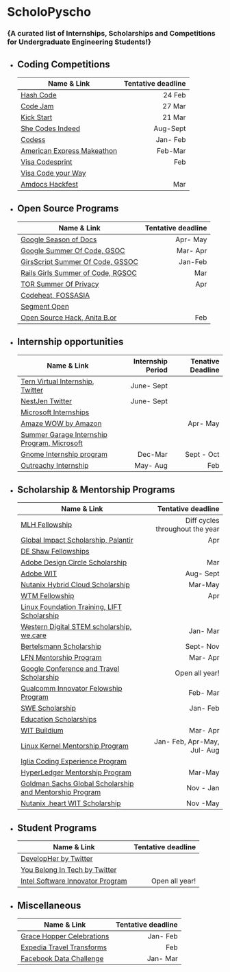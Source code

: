  # ScholoPyscho
 ### {A curated list of Internships, Scholarships and Competitions for Undergraduate Engineering Students!}
 
<ul>
  <li><h2>Coding Competitions </h2></li>

| Name & Link       | Tentative deadline |
| ------------- | -----:|
| [Hash Code](https://codingcompetitions.withgoogle.com/hashcode)         | 24 Feb |
| [Code Jam](https://codingcompetitions.withgoogle.com/codejam/about)     | 27 Mar        |
| [Kick Start](https://codingcompetitions.withgoogle.com/kickstart/schedule) | 21 Mar          |
| [She Codes Indeed](https://www.shecodesindeed.com/) | Aug-Sept |
| [Codess](https://www.codess.net/)| Jan- Feb|
| [American Express Makeathon](https://american-express-makeathon-2021.hackerearth.com/) | Feb-Mar |
| [Visa Codesprint](https://www.hackerrank.com/visa-codesprint) | Feb|
|[Visa Code your Way](https://assessment.hackerearth.com/challenges/hiring/visa-code-your-way-2019/)| |
|[Amdocs Hackfest](https://www.hackerearth.com/challenges/competitive/amdocs-hackfest-2021/?share=true&register_success=true)| Mar|


<li><h2>Open Source Programs</h2></li>

| Name & Link       | Tentative deadline |
| ------------- | -----:|
|[Google Season of Docs](https://developers.google.com/season-of-docs/docs/timeline)| Apr- May|
| [Google Summer Of Code, GSOC](https://developers.google.com/open-source/gsoc/timeline)| Mar- Apr|
|[GirsScript Summer Of Code, GSSOC](https://gssoc.girlscript.tech/)|Jan-Feb |
|[Rails Girls Summer of Code, RGSOC](https://railsgirlssummerofcode.org/) | Mar|
|[TOR Summer Of Privacy](https://gitlab.torproject.org/legacy/trac/-/wikis/org/TorSoP)| Apr|
|[Codeheat, FOSSASIA](https://codeheat.org/#timeline)||
|[Segment Open](https://segment.com/opensource/#details)||
|[Open Source Hack, Anita B.or](https://anitab-org.github.io/events/open-source-hack/)| Feb |




<li><h2>Internship opportunities</h2></li>

| Name & Link       | Internship Period | Tenative Deadline |
| ------------- | -----:| -----:|
|[Tern Virtual Internship, Twitter](https://internshipprogram.splashthat.com/) | June- Sept| |   
|[NestJen Twitter](https://nestgen.splashthat.com/)| June- Sept||
|[Microsoft Internships](https://www.microsoft.com/en-ie/earlycareers/internsapprenticeships)|||
|[Amaze WOW by Amazon](https://www.geeksforgeeks.org/amazon-wow-program-for-batch-2021-and-2022/)||Apr- May|
|[Summer Garage Internship Program, Microsoft](https://careers.microsoft.com/us/en/job/929490/Intern-Opportunities-for-Students-Summer-Garage-Internship-Program-Software-Engineering-Program-Management-Vancouver)|||
|[Gnome Internship program](https://wiki.gnome.org/Internships#Eligibility)| Dec-Mar | Sept - Oct |
|[Outreachy Internship](https://www.outreachy.org/)|May- Aug| Feb|



<li><h2>Scholarship & Mentorship Programs</h2></li>

| Name & Link       | Tentative deadline |
| ------------- | -----:|
|[MLH Fellowship](https://fellowship.mlh.io/#programs)|Diff cycles throughout the year|
|[Global Impact Scholarship, Palantir](https://www.palantir.com/students/scholarship/global-impact/)| Apr|
|[DE Shaw Fellowships](https://fellowships.deshaw.com/)||
|[Adobe Design Circle Scholarship](https://fellowships.deshaw.com/)|Mar|
| [Adobe WIT](https://research.adobe.com/adobe-india-women-in-technology-scholarship/) | Aug- Sept |
| [Nutanix Hybrid Cloud Scholarship](https://www.udacity.com/scholarships/nutanix-hybrid-cloud-scholarship-program)| Mar-May|
| [WTM Fellowship](https://www.womentechmakers.com/initiatives) | Apr|
| [Linux Foundation Training, LIFT Scholarship](https://www.linuxfoundation.org/en/about/diversity-inclusivity/lift-scholarships/)||
| [Western Digital STEM scholarship, we.care](https://www.westerndigital.com/company/corporate-philanthropy/scholarship-programs)| Jan- Mar |
| [Bertelsmann Scholarship](https://www.udacity.com/bertelsmann-tech-scholarships)| Sept- Nov|
| [LFN Mentorship Program](https://wiki.lfnetworking.org/display/LN/LFN+Mentorship+Program)| Mar- Apr|
| [Google Conference and Travel Scholarship](https://buildyourfuture.withgoogle.com/scholarships/google-travel-scholarships/)| Open all year!|
| [Qualcomm Innovator Felowship Program](https://www.qualcomm.com/research/university-relations/innovation-fellowship/2021-india)|Feb- Mar|
| [SWE Scholarship](https://scholarships.swe.org/applications/login.asp)|Jan- Feb|
| [Education Scholarships](https://www.diversifytech.co/education-scholarships)| |
| [WIT Buildium](https://www.buildium.com/women-in-technology-scholarship/) | Mar- Apr |
| [Linux Kernel Mentorship Program](https://wiki.linuxfoundation.org/lkmp/lkmp_schedule)|Jan- Feb, Apr-May, Jul- Aug|
| [Iglia Coding Experience Program](https://www.igalia.com/coding-experience/)||
| [HyperLedger Mentorship Program](https://www.igalia.com/coding-experience/)| Mar-May|
|[Goldman Sachs Global Scholarship and Mentorship Program](https://www.outreachy.org/)|Nov - Jan|
|[Nutanix .heart WIT Scholarship](https://www.nutanix.com/scholarships)|Nov -May|






<li><h2>Student Programs</h2></li>

| Name & Link       | Tentative deadline |
| ------------- | -----:|
|[DevelopHer by Twitter](https://developher.org/)| |
|[You Belong In Tech by Twitter](https://twitterudiversity.splashthat.com/)| |
|[Intel Software Innovator Program](https://devmesh.intel.com/member-programs/intel-software-innovator-program)| Open all year!|





<li><h2>Miscellaneous</h2></li>

| Name & Link       | Tentative deadline |
| ------------- | -----:|
| [Grace Hopper Celebrations](https://ghc.anitab.org/attend/academics/) | Jan- Feb|
| [Expedia Travel Transforms](https://www.interviewbit.com/contest/travel-transforms-2021--discover-what-you-do-best/)| Feb |
| [Facebook Data Challenge](https://datachallenge2021.splashthat.com/) | Jan- Mar |

</ul>






